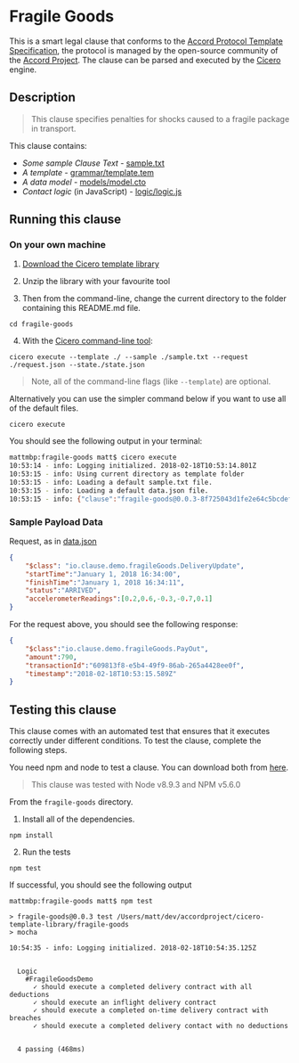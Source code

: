 # Fragile Goods 

This is a smart legal clause that conforms to the [Accord Protocol Template Specification](https://docs.google.com/document/d/1UacA_r2KGcBA2D4voDgGE8jqid-Uh4Dt09AE-shBKR0), the protocol is managed by the open-source community of the [Accord Project](https://accordproject.org). The clause can be parsed and executed by the [Cicero](https://github.com/accordproject/cicero) engine.

## Description

> This clause specifies penalties for shocks caused to a fragile package in transport.

This clause contains:
- *Some sample Clause Text* - [sample.txt](sample.txt)
- *A template* - [grammar/template.tem](grammar/template.tem)
- *A data model* - [models/model.cto](models/model.cto)
- *Contact logic* (in JavaScript) - [logic/logic.js](lib/logic.js)

## Running this clause

### On your own machine

1. [Download the Cicero template library](https://github.com/accordproject/cicero-template-library/archive/master.zip)

2. Unzip the library with your favourite tool

3. Then from the command-line, change the current directory to the folder containing this README.md file.
```
cd fragile-goods
```
4. With the [Cicero command-line tool](https://github.com/accordproject/cicero#installation):
```
cicero execute --template ./ --sample ./sample.txt --request ./request.json --state./state.json
```
> Note, all of the command-line flags (like `--template`) are optional.

Alternatively you can use the simpler command below if you want to use all of the default files.
```
cicero execute
```

You should see the following output in your terminal:
```bash
mattmbp:fragile-goods matt$ cicero execute
10:53:14 - info: Logging initialized. 2018-02-18T10:53:14.801Z
10:53:15 - info: Using current directory as template folder
10:53:15 - info: Loading a default sample.txt file.
10:53:15 - info: Loading a default data.json file.
10:53:15 - info: {"clause":"fragile-goods@0.0.3-8f725043d1fe2e64c5bcdefdb5693d65ba37fba60f743ac0f2f8d5e5595fe901","request":{"$class":"io.clause.demo.fragileGoods.DeliveryUpdate","startTime":"January 1, 2018 16:34:00","finishTime":"January 1, 2018 16:34:11","status":"ARRIVED","accelerometerReadings":[0.2,0.6,-0.3,-0.7,0.1]},"response":{"$class":"io.clause.demo.fragileGoods.PayOut","amount":790,"transactionId":"609813f8-e5b4-49f9-86ab-265a4428ee0f","timestamp":"2018-02-18T10:53:15.589Z"}}
```

### Sample Payload Data


Request, as in [data.json](https://github.com/accordproject/cicero-template-library/blob/master/fragile-goods/data.json)
```json
{
    "$class": "io.clause.demo.fragileGoods.DeliveryUpdate",
    "startTime":"January 1, 2018 16:34:00",
    "finishTime":"January 1, 2018 16:34:11",
    "status":"ARRIVED",
    "accelerometerReadings":[0.2,0.6,-0.3,-0.7,0.1]    
}
```

For the request above, you should see the following response:
```json
{
    "$class":"io.clause.demo.fragileGoods.PayOut",
    "amount":790,
    "transactionId":"609813f8-e5b4-49f9-86ab-265a4428ee0f",
    "timestamp":"2018-02-18T10:53:15.589Z"
}
```


## Testing this clause

This clause comes with an automated test that ensures that it executes correctly under different conditions. To test the clause, complete the following steps.

You need npm and node to test a clause. You can download both from [here](https://nodejs.org/).

> This clause was tested with Node v8.9.3 and NPM v5.6.0

From the `fragile-goods` directory.

1. Install all of the dependencies.
```
npm install
```

2. Run the tests
```
npm test
```
If successful, you should see the following output
```
mattmbp:fragile-goods matt$ npm test

> fragile-goods@0.0.3 test /Users/matt/dev/accordproject/cicero-template-library/fragile-goods
> mocha

10:54:35 - info: Logging initialized. 2018-02-18T10:54:35.125Z


  Logic
    #FragileGoodsDemo
      ✓ should execute a completed delivery contract with all deductions
      ✓ should execute an inflight delivery contract
      ✓ should execute a completed on-time delivery contract with breaches
      ✓ should execute a completed delivery contact with no deductions


  4 passing (468ms)

```
